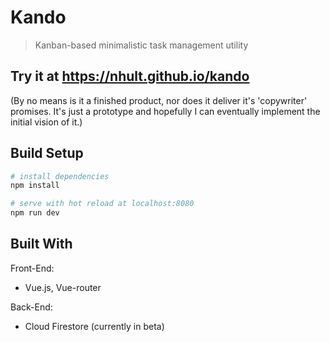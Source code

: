 # Kando

> Kanban-based minimalistic task management utility

## Try it at https://nhult.github.io/kando
(By no means is it a finished product, nor does it deliver it's 'copywriter' promises. It's just a prototype and hopefully I can eventually implement the initial vision of it.)

## Build Setup

``` bash
# install dependencies
npm install

# serve with hot reload at localhost:8080
npm run dev
```

## Built With
Front-End:
  - Vue.js, Vue-router
  
Back-End:
  - Cloud Firestore (currently in beta)
